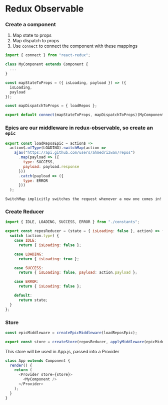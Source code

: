 # Redux Observable

### Create a component

1.  Map state to props
2.  Map dispatch to props
3.  Use `connect` to connect the component with these mappings

```javascript
import { connect } from "react-redux";

class MyComponent extends Component {
  ...
}

const mapStateToProps = ({ isLoading, payload }) => ({
  isLoading,
  payload
});

const mapDispatchToProps = { loadRepos };

export default connect(mapStateToProps, mapDispatchToProps)(MyComponent);
```

### Epics are our middleware in redux-observable, so create an `epic`

```javascript
export const loadReposEpic = action$ =>
  action$.ofType(LOADING).switchMap(action =>
    ajax("https://api.github.com/users/ahmedrizwan/repos")
      .map(payload => ({
        type: SUCCESS,
        payload: payload.response
      }))
      .catch(payload => ({
        type: ERROR
      }))
  );
```

`SwitchMap implicitly switches the request whenever a new one comes in!`

### Create Reducer

```javascript
import { IDLE, LOADING, SUCCESS, ERROR } from "./constants";

export const reposReducer = (state = { isLoading: false }, action) => {
  switch (action.type) {
    case IDLE:
      return { isLoading: false };

    case LOADING:
      return { isLoading: true };

    case SUCCESS:
      return { isLoading: false, payload: action.payload };

    case ERROR:
      return { isLoading: false };

    default:
      return state;
  }
};
```

### Store

```javascript
const epicMiddleware = createEpicMiddleware(loadReposEpic);

export const store = createStore(reposReducer, applyMiddleware(epicMiddleware));
```

This store will be used in App.js, passed into a Provider
```javascript
class App extends Component {
  render() {
    return (
      <Provider store={store}>
        <MyComponent />
      </Provider>
    );
  }
}
```
